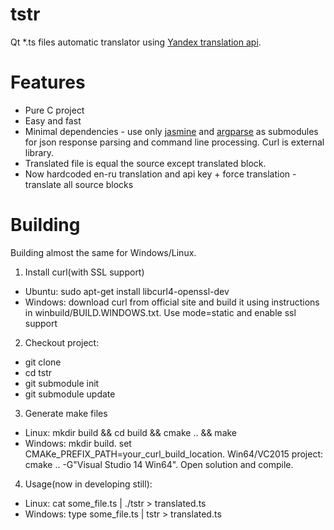 # tstr
Qt *.ts files automatic translator using [Yandex translation api](https://tech.yandex.ru/translate/?ncrnd=4705).

# Features
* Pure C project
* Easy and fast 
* Minimal dependencies - use only [jasmine](https://github.com/zserge/jsmn) and [argparse](https://github.com/Cofyc/argparse) as submodules for json response parsing and command line processing. Curl is external library.
* Translated file is equal the source except translated block.
* Now hardcoded en-ru translation and api key + force translation - translate all source blocks

# Building
Building almost the same for Windows/Linux.

1. Install curl(with SSL support)
  * Ubuntu: sudo apt-get install libcurl4-openssl-dev
  * Windows: download curl from official site and build it using instructions in winbuild/BUILD.WINDOWS.txt. Use mode=static and enable ssl support
2. Checkout project:
  * git clone
  * cd tstr
  * git submodule init
  * git submodule update
3. Generate make files
  * Linux: mkdir build && cd build && cmake .. && make
  * Windows: mkdir build. set CMAKe_PREFIX_PATH=your_curl_build_location. Win64/VC2015 project: cmake .. -G"Visual Studio 14 Win64". Open solution and compile.
4. Usage(now in developing still):
  * Linux: cat some_file.ts | ./tstr > translated.ts
  * Windows: type some_file.ts | tstr > translated.ts



